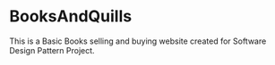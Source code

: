 # BooksAndQuills

This is a Basic Books selling and buying website created for Software Design Pattern Project. 
